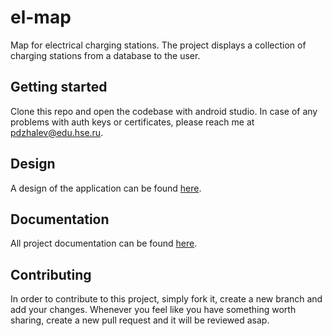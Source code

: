 # el-map
Map for electrical charging stations. The project displays a collection of charging stations from a database to the user.

## Getting started
Clone this repo and open the codebase with android studio. In case of any problems with auth keys or certificates, please reach me at pdzhalev@edu.hse.ru.

## Design
A design of the application can be found [here](https://www.figma.com/file/ka7P5Ps0Z9Dg7E20S8xdwx/elMap?node-id=0%3A1).

## Documentation
All project documentation can be found [here](https://padjal.github.io/el-map/).

## Contributing
In order to contribute to this project, simply fork it, create a new branch and add your changes. Whenever you feel like you have something
worth sharing, create a new pull request and it will be reviewed asap.
